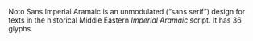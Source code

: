 Noto Sans Imperial Aramaic is an unmodulated (“sans serif”) design for texts in the historical Middle Eastern _Imperial Aramaic_ script. It has 36 glyphs.